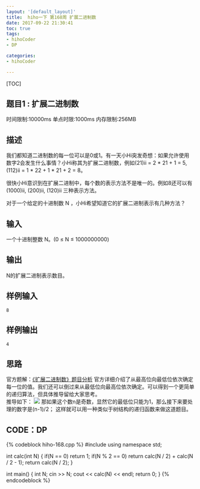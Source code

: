 ```yaml
---
layout: '[default_layout]'   
title:  hiho一下 第168周 扩展二进制数             
date: 2017-09-22 21:30:41  
toc: true                  
tags:                        
- hihoCoder
- DP

categories:                  
- hihoCoder

---
```


[TOC]

## 题目1 : 扩展二进制数
时间限制:10000ms
单点时限:1000ms
内存限制:256MB

## 描述
我们都知道二进制数的每一位可以是0或1。有一天小Hi突发奇想：如果允许使用数字2会发生什么事情？小Hi称其为扩展二进制数，例如(21)ii = 2 * 21 + 1 = 5, (112)ii = 1 * 22 + 1 * 21 + 2 = 8。

很快小Hi意识到在扩展二进制中，每个数的表示方法不是唯一的。例如8还可以有(1000)ii, (200)ii, (120)ii 三种表示方法。

对于一个给定的十进制数 N ，小Hi希望知道它的扩展二进制表示有几种方法？
<!-- more  -->

## 输入
一个十进制整数 N。(0 ≤ N ≤ 1000000000)

## 输出
N的扩展二进制表示数目。

## 样例输入
    8

## 样例输出
    4



## 思路
官方题解：[《扩展二进制数》题目分析](https://hihocoder.com/discuss/question/4747)
官方详细介绍了从最高位向最低位依次确定每一位的值。我们还可以倒过来从最低位向最高位依次确定。可以得到一个更简单的递归算法，但具体推导留给大家思考。  
推导如下：
![](http://images2017.cnblogs.com/blog/1103198/201709/1103198-20170917102650641-1066554584.png)
那如果这个数n是奇数，显然它的最低位只能为1，那么接下来要处理的数字是(n-1)/2；
这样就可以用一种类似于树结构的递归函数来做这道题目。

## CODE：DP
{% codeblock hiho-168.cpp %}
#include <iostream>
using namespace std;

int calc(int N) {
    if(N == 0) return 1;
    if(N % 2 == 0) return calc(N /  2) + calc(N / 2 - 1);
    return calc(N / 2);
}

int main() {
    int N;
    cin >> N;
    cout << calc(N) << endl;
    return 0;
}
{% endcodeblock %}